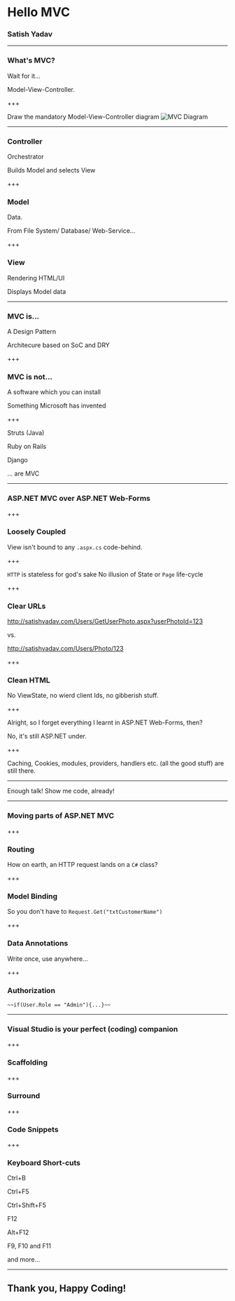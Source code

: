 # Hello MVC
### Satish Yadav

---

### What's MVC?

<span class="fragment"> Wait for it... </span>

<span class="fragment"> Model-View-Controller. </span>

+++

Draw the mandatory Model-View-Controller diagram
![MVC Diagram](https://www.pluralsight.com/content/dam/pluralsight/blog/2015/12/tutorial-angularjs-mvc-implementation/wp/img/AngularJS_01.png)

---

### Controller

<span class="fragment"> Orchestrator </span>

<span class="fragment"> Builds Model and selects View </span>


+++

### Model

<span class="fragment"> Data. </span>

<span class="fragment"> From File System/ Database/ Web-Service... </span>

+++

### View

<span class="fragment"> Rendering HTML/UI </span>

<span class="fragment"> Displays Model data </span>

---

### MVC is...

<span class="fragment"> A Design Pattern </span>

<span class="fragment"> Architecure based on SoC and DRY </span>

+++ 

### MVC is not...

<span class="fragment"> A software which you can install </span>

<span class="fragment"> Something Microsoft has invented </span>

+++

<span class="fragment"> Struts (Java) </span>


<span class="fragment"> Ruby on Rails </span>

<span class="fragment"> Django </span>

<span class="fragment"> ... are MVC </span>

---

### ASP.NET MVC over ASP.NET Web-Forms 

+++

### Loosely Coupled
<span class="fragment"> View isn't bound to any ````.aspx.cs```` code-behind. </span>
 
+++

````HTTP```` is stateless for god's sake
<span class="fragment"> No illusion of State or ````Page```` life-cycle </span>

+++

### Clear URLs

<span class="fragment"> http://satishyadav.com/Users/GetUserPhoto.aspx?userPhotoId=123 </span>

<span class="fragment"> vs. </span>

<span class="fragment"> http://satishyadav.com/Users/Photo/123 </span>

+++

### Clean HTML

<span class="fragment"> No ViewState, no wierd client Ids, no gibberish stuff. </span>

+++ 

Alright, so I forget everything I learnt in ASP.NET Web-Forms, then? </span>
 
<span class="fragment">No, it's still ASP.NET under. </span>

+++  

Caching, Cookies, modules, providers, handlers etc. (all the good stuff) are still there.

---

Enough talk! Show me code, already!

---

### Moving parts of ASP.NET MVC

+++

### Routing

<span class="fragment"> How on earth, an HTTP request lands on a ````C#```` class? </span>

+++ 

### Model Binding

<span class="fragment"> So you don't have to ````Request.Get("txtCustomerName")```` </span>

+++

### Data Annotations

<span class="fragment"> Write once, use anywhere... </span>

+++

### Authorization

<span class="fragment"> ````~~if(User.Role == "Admin"){...}~~```` </span>

---

### Visual Studio is your perfect (coding) companion
 
+++
 
### Scaffolding

+++ 

### Surround

+++ 

### Code Snippets

+++ 

### Keyboard Short-cuts

<span class="fragment"> Ctrl+B </span>

<span class="fragment"> Ctrl+F5 </span>

<span class="fragment"> Ctrl+Shift+F5 </span>

<span class="fragment"> F12 </span>

<span class="fragment"> Alt+F12 </span>

<span class="fragment"> F9, F10 and F11 </span>

<span class="fragment"> and more... </span>

---

## Thank you, Happy Coding!